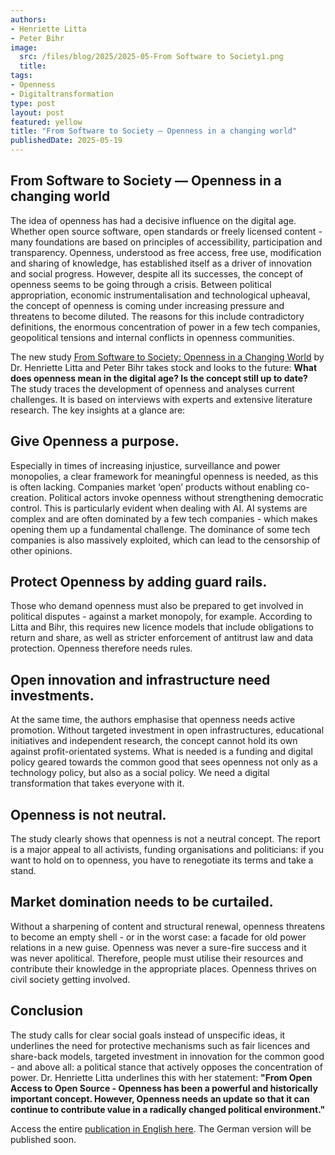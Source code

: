 ```yaml
---
authors:
- Henriette Litta
- Peter Bihr
image: 
  src: /files/blog/2025/2025-05-From Software to Society1.png
  title:
tags:
- Openness
- Digitaltransformation
type: post
layout: post
featured: yellow
title: "From Software to Society — Openness in a changing world"
publishedDate: 2025-05-19
---
```


## From Software to Society — Openness in a changing world

The idea of openness has had a decisive influence on the digital age. Whether open source software, open standards or freely licensed content - many foundations are based on principles of accessibility, participation and transparency. Openness, understood as free access, free use, modification and sharing of knowledge, has established itself as a driver of innovation and social progress. However, despite all its successes, the concept of openness seems to be going through a crisis. Between political appropriation, economic instrumentalisation and technological upheaval, the concept of openness is coming under increasing pressure and threatens to become diluted. The reasons for this include contradictory definitions, the enormous concentration of power in a few tech companies, geopolitical tensions and internal conflicts in openness communities.

The new study [From Software to Society: Openness in a Changing World](https://okfn.de/publikationen/fromsoftwaretosociety/) by Dr. Henriette Litta and Peter Bihr takes stock and looks to the future: **What does openness mean in the digital age? Is the concept still up to date?** The study traces the development of openness and analyses current challenges. It is based on interviews with experts and extensive literature research. The key insights at a glance are:

## Give Openness a purpose.

Especially in times of increasing injustice, surveillance and power monopolies, a clear framework for meaningful openness is needed, as this is often lacking. Companies market ‘open’ products without enabling co-creation. Political actors invoke openness without strengthening democratic control. This is particularly evident when dealing with AI. AI systems are complex and are often dominated by a few tech companies - which makes opening them up a fundamental challenge. The dominance of some tech companies is also massively exploited, which can lead to the censorship of other opinions.

## Protect Openness by adding guard rails.

Those who demand openness must also be prepared to get involved in political disputes - against a market monopoly, for example. According to Litta and Bihr, this requires new licence models that include obligations to return and share, as well as stricter enforcement of antitrust law and data protection. Openness therefore needs rules.

## Open innovation and infrastructure need investments.

At the same time, the authors emphasise that openness needs active promotion. Without targeted investment in open infrastructures, educational initiatives and independent research, the concept cannot hold its own against profit-orientated systems. What is needed is a funding and digital policy geared towards the common good that sees openness not only as a technology policy, but also as a social policy. We need a digital transformation that takes everyone with it.

## Openness is not neutral.

The study clearly shows that openness is not a neutral concept. The report is a major appeal to all activists, funding organisations and politicians: if you want to hold on to openness, you have to renegotiate its terms and take a stand.

## Market domination needs to be curtailed.

Without a sharpening of content and structural renewal, openness threatens to become an empty shell - or in the worst case: a facade for old power relations in a new guise. Openness was never a sure-fire success and it was never apolitical. Therefore, people must utilise their resources and contribute their knowledge in the appropriate places. Openness thrives on civil society getting involved.

## Conclusion

The study calls for clear social goals instead of unspecific ideas, it underlines the need for protective mechanisms such as fair licences and share-back models, targeted investment in innovation for the common good - and above all: a political stance that actively opposes the concentration of power. Dr. Henriette Litta underlines this with her statement: **"From Open Access to Open Source - Openness has been a powerful and historically important concept. However, Openness needs an update so that it can continue to contribute value in a radically changed political environment."**

Access the entire [publication in English here](https://okfn.de/publikationen/fromsoftwaretosociety/). The German version will be published soon.
